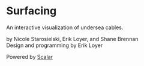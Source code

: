 # Surfacing
An interactive visualization of undersea cables.

by Nicole Starosielski, Erik Loyer, and Shane Brennan  
Design and programming by Erik Loyer

Powered by [Scalar](http://scalar.usc.edu)
